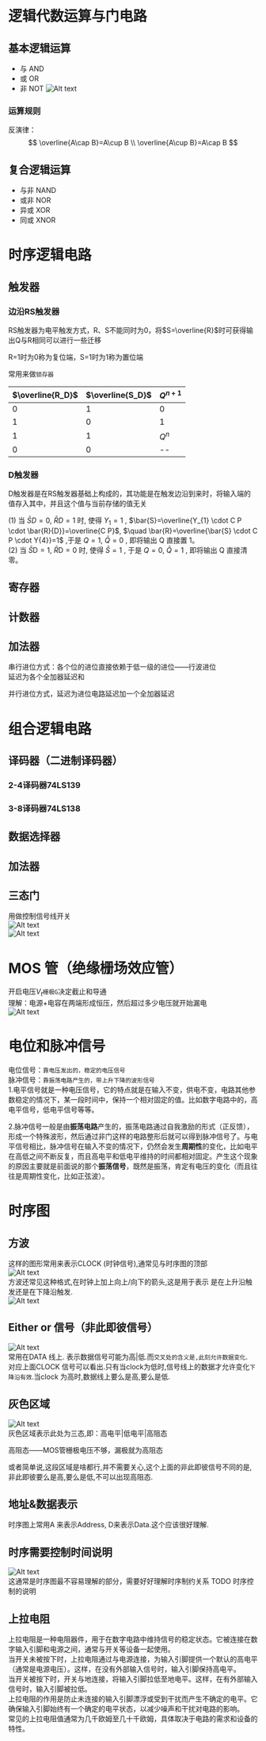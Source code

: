 # 逻辑代数运算与门电路
## 基本逻辑运算
- 与 AND 
- 或 OR
- 非 NOT
![Alt text](images/DC_image.png)
### 运算规则
反演律：
$$
\overline{A\cap B}=A\cup B \\
\overline{A\cup B}=A\cap B
$$
## 复合逻辑运算
- 与非 NAND
- 或非 NOR
- 异或 XOR
- 同或 XNOR
# 时序逻辑电路 
## 触发器
### 边沿RS触发器  

RS触发器为电平触发方式，R、S不能同时为0，将$S=\overline{R}$时可获得输出Q与R相同可以进行一些迁移

R=1时为0称为复位端，S=1时为1称为置位端

常用来做`锁存器` 

| $\overline{R_D}$ | $\overline{S_D}$ | $Q^{n+1}$ |
|---|---|---|
| 0 | 1 | 0 |
| 1 | 0 | 1 |
| 1 | 1 | $Q^{n}$ |
| 0 | 0 | -- |


### D触发器

D触发器是在RS触发器基础上构成的，其功能是在触发边沿到来时，将输入端的值存入其中，并且这个值与当前存储的值无关

(1) 当 $\bar{S}{D}=0$, $\bar{R}{D}=1$ 时, 使得 $Y_{1}=1$ , $\bar{S}=\overline{Y_{1} \cdot C P \cdot \bar{R}{D}}=\overline{C P}$, $\quad \bar{R}=\overline{\bar{S} \cdot C P \cdot Y{4}}=1$ ,于是 $Q=1$, $\bar{Q}=0$ , 即将输出 Q 直接置 1。  
(2) 当 $\bar{S}{\mathrm{D}}=1$, $\bar{R}{\mathrm{D}}=0$ 时, 使得 $\bar{S}=1$ , 于是 $Q=0$, $\bar{Q}=1$ , 即将输出 Q 直接清零。
## 寄存器

## 计数器


## 加法器

串行进位方式：各个位的进位直接依赖于低一级的进位——行波进位  
延迟为各个全加器延迟和


并行进位方式，延迟为进位电路延迟加一个全加器延迟
# 组合逻辑电路
## 译码器（二进制译码器）
### 2-4译码器74LS139
### 3-8译码器74LS138
## 数据选择器 
## 加法器
## 三态门 
用做控制信号线开关  
![Alt text](images/DC_image-8.png)  
![Alt text](images/DC_image-9.png)
# MOS 管（绝缘栅场效应管）
开启电压$V_t$`栅极G`决定截止和导通  
理解：电源+电容在两端形成恒压，然后超过多少电压就开始漏电  
![Alt text](images/DC_image-6.png)
# 电位和脉冲信号
电位信号：`靠电压发出的，稳定的电压信号`  
脉冲信号：`靠振荡电路产生的，带上升下降的波形信号`  
1.电平信号就是一种电压信号，它的特点就是在输入不变，供电不变，电路其他参数稳定的情况下，某一段时间中，保持一个相对固定的值。比如数字电路中的，高电平信号，低电平信号等等。

2.脉冲信号一般是由**振荡电路**产生的，振荡电路通过自我激励的形式（正反馈），形成一个特殊波形，然后通过非门这样的电路整形后就可以得到脉冲信号了。与电平信号相比，脉冲信号在输入不变的情况下，仍然会发生**周期性**的变化，比如电平在高低之间不断反复，而且高电平和低电平维持的时间都相对固定。产生这个现象的原因主要就是前面说的那个**振荡信号**，既然是振荡，肯定有电压的变化（而且往往是周期性变化，比如正弦波）。
# 时序图
## 方波
这样的图形常用来表示CLOCK (时钟信号),通常见与时序图的顶部   
![Alt text](images/DC_image-1.png)   
方波还常见这种格式,在时钟上加上向上/向下的箭头,这是用于表示 是在上升沿触发还是在下降沿触发.  
![Alt text](images/DC_image-2.png)  
## Either or 信号（非此即彼信号）
![Alt text](images/DC_image-3.png)  
常用在DATA 线上. 表示数据信号可能为高|低.而`交叉处的含义是,此刻允许数据变化`.  
对应上面CLOCK 信号可以看出.只有当clock为低时,信号线上的数据才允许变化`下降沿有效`.当clock 为高时,数据线上要么是高,要么是低.   
## 灰色区域
![Alt text](images/DC_image-4.png)  
灰色区域表示此处为三态,即：高电平|低电平|高阻态

高阻态——MOS管栅极电压不够，漏极就为高阻态

或者简单说,这段区域是啥都行,并不需要关心,这个上面的非此即彼信号不同的是,非此即彼要么是高,要么是低,不可以出现高阻态.
## 地址&数据表示
时序图上常用A 来表示Address, D来表示Data.这个应该很好理解.
## 时序需要控制时间说明
![Alt text](images/DC_image-5.png)  
这通常是时序图最不容易理解的部分，需要好好理解时序制约关系
TODO 时序控制的说明  
## 上拉电阻
上拉电阻是一种电阻器件，用于在数字电路中维持信号的稳定状态。它被连接在数字输入引脚和电源之间，通常与开关等设备一起使用。  
当开关未被按下时，上拉电阻通过与电源连接，为输入引脚提供一个默认的高电平（通常是电源电压）。这样，在没有外部输入信号时，输入引脚保持高电平。   
当开关被按下时，开关与地连接，将输入引脚拉低至地电平。这样，在有外部输入信号时，输入引脚被拉低。  
上拉电阻的作用是防止未连接的输入引脚漂浮或受到干扰而产生不确定的电平。它确保输入引脚始终有一个确定的电平状态，以减少噪声和干扰对电路的影响。  
常见的上拉电阻值通常为几千欧姆至几十千欧姆，具体取决于电路的需求和设备的特性。
